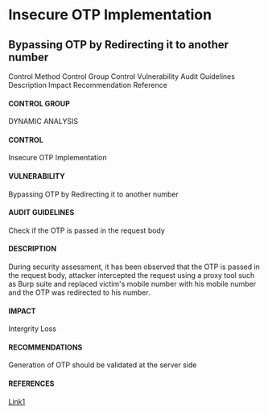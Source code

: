 # Insecure OTP Implementation
## Bypassing OTP by Redirecting it to another number

Control Method
Control Group
Control
Vulnerability
Audit Guidelines
Description
Impact
Recommendation
Reference

#### CONTROL GROUP
DYNAMIC ANALYSIS
#### CONTROL
Insecure OTP Implementation
#### VULNERABILITY
Bypassing OTP by Redirecting it to another number
#### AUDIT GUIDELINES
Check if the OTP is passed in the request body
#### DESCRIPTION
During security assessment, it has been observed that the OTP is passed in the request body, attacker intercepted the request using a proxy tool such as Burp suite and replaced victim's mobile number with his mobile number and the OTP was redirected to his number. 
#### IMPACT
Intergrity Loss
#### RECOMMENDATIONS
Generation of OTP should be validated at the server side
#### REFERENCES 
[Link1](https://cheatsheetseries.owasp.org/cheatsheets/Transaction_Authorization_Cheat_Sheet.html)

